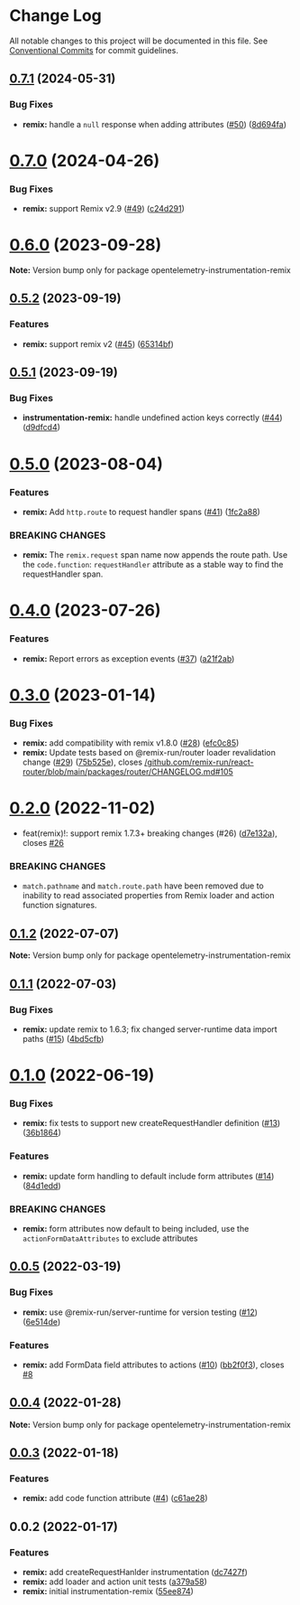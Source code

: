 # Change Log

All notable changes to this project will be documented in this file.
See [Conventional Commits](https://conventionalcommits.org) for commit guidelines.

## [0.7.1](https://github.com/justindsmith/opentelemetry-instrumentations-js/compare/opentelemetry-instrumentation-remix@0.7.0...opentelemetry-instrumentation-remix@0.7.1) (2024-05-31)


### Bug Fixes

* **remix:** handle a `null` response when adding attributes ([#50](https://github.com/justindsmith/opentelemetry-instrumentations-js/issues/50)) ([8d694fa](https://github.com/justindsmith/opentelemetry-instrumentations-js/commit/8d694fa7c7242b49fd3d24c3f0248b7b75870856))





# [0.7.0](https://github.com/justindsmith/opentelemetry-instrumentations-js/compare/opentelemetry-instrumentation-remix@0.6.0...opentelemetry-instrumentation-remix@0.7.0) (2024-04-26)


### Bug Fixes

* **remix:** support Remix v2.9 ([#49](https://github.com/justindsmith/opentelemetry-instrumentations-js/issues/49)) ([c24d291](https://github.com/justindsmith/opentelemetry-instrumentations-js/commit/c24d291ac0aff88ebf4a3bf08afc5e4e21302964))





# [0.6.0](https://github.com/justindsmith/opentelemetry-instrumentations-js/compare/opentelemetry-instrumentation-remix@0.5.2...opentelemetry-instrumentation-remix@0.6.0) (2023-09-28)

**Note:** Version bump only for package opentelemetry-instrumentation-remix





## [0.5.2](https://github.com/justindsmith/opentelemetry-instrumentations-js/compare/opentelemetry-instrumentation-remix@0.5.1...opentelemetry-instrumentation-remix@0.5.2) (2023-09-19)


### Features

* **remix:** support remix v2 ([#45](https://github.com/justindsmith/opentelemetry-instrumentations-js/issues/45)) ([65314bf](https://github.com/justindsmith/opentelemetry-instrumentations-js/commit/65314bf20c06a2a30c5ae3fe79ce4ad99db80611))





## [0.5.1](https://github.com/justindsmith/opentelemetry-instrumentations-js/compare/opentelemetry-instrumentation-remix@0.5.0...opentelemetry-instrumentation-remix@0.5.1) (2023-09-19)


### Bug Fixes

* **instrumentation-remix:** handle undefined action keys correctly ([#44](https://github.com/justindsmith/opentelemetry-instrumentations-js/issues/44)) ([d9dfcd4](https://github.com/justindsmith/opentelemetry-instrumentations-js/commit/d9dfcd4d62f35c83847f9fd34539468049f93632))





# [0.5.0](https://github.com/justindsmith/opentelemetry-instrumentations-js/compare/opentelemetry-instrumentation-remix@0.4.0...opentelemetry-instrumentation-remix@0.5.0) (2023-08-04)


### Features

* **remix:** Add `http.route` to request handler spans ([#41](https://github.com/justindsmith/opentelemetry-instrumentations-js/issues/41)) ([1fc2a88](https://github.com/justindsmith/opentelemetry-instrumentations-js/commit/1fc2a8863c69518fa4828ba5630a995fe51c1efe))


### BREAKING CHANGES

* **remix:** The `remix.request` span name now appends the route path. Use the `code.function`: `requestHandler` attribute as a stable way to find the requestHandler span.





# [0.4.0](https://github.com/justindsmith/opentelemetry-instrumentations-js/compare/opentelemetry-instrumentation-remix@0.3.0...opentelemetry-instrumentation-remix@0.4.0) (2023-07-26)


### Features

* **remix:** Report errors as exception events ([#37](https://github.com/justindsmith/opentelemetry-instrumentations-js/issues/37)) ([a21f2ab](https://github.com/justindsmith/opentelemetry-instrumentations-js/commit/a21f2ab91c39888865d74270249ee204cdcbd04d))





# [0.3.0](https://github.com/justindsmith/opentelemetry-instrumentations-js/compare/opentelemetry-instrumentation-remix@0.2.0...opentelemetry-instrumentation-remix@0.3.0) (2023-01-14)


### Bug Fixes

* **remix:** add compatibility with remix v1.8.0 ([#28](https://github.com/justindsmith/opentelemetry-instrumentations-js/issues/28)) ([efc0c85](https://github.com/justindsmith/opentelemetry-instrumentations-js/commit/efc0c8509829551979e9c46fd72c848d8e6f772b))
* **remix:** Update tests based on @remix-run/router loader revalidation change ([#29](https://github.com/justindsmith/opentelemetry-instrumentations-js/issues/29)) ([75b525e](https://github.com/justindsmith/opentelemetry-instrumentations-js/commit/75b525e7b4a5c15726c67546277ba7d2230931f4)), closes [/github.com/remix-run/react-router/blob/main/packages/router/CHANGELOG.md#105](https://github.com//github.com/remix-run/react-router/blob/main/packages/router/CHANGELOG.md/issues/105)





# [0.2.0](https://github.com/justindsmith/opentelemetry-instrumentations-js/compare/opentelemetry-instrumentation-remix@0.1.2...opentelemetry-instrumentation-remix@0.2.0) (2022-11-02)


* feat(remix)!: support remix 1.7.3+ breaking changes (#26) ([d7e132a](https://github.com/justindsmith/opentelemetry-instrumentations-js/commit/d7e132aff89844cd8b2906f6738784c9c21ddf3a)), closes [#26](https://github.com/justindsmith/opentelemetry-instrumentations-js/issues/26)


### BREAKING CHANGES

* `match.pathname` and `match.route.path` have been removed due to inability to read associated properties from Remix loader and action function signatures.





## [0.1.2](https://github.com/justindsmith/opentelemetry-instrumentations-js/compare/opentelemetry-instrumentation-remix@0.1.1...opentelemetry-instrumentation-remix@0.1.2) (2022-07-07)

**Note:** Version bump only for package opentelemetry-instrumentation-remix





## [0.1.1](https://github.com/justindsmith/opentelemetry-instrumentations-js/compare/opentelemetry-instrumentation-remix@0.1.0...opentelemetry-instrumentation-remix@0.1.1) (2022-07-03)


### Bug Fixes

* **remix:** update remix to 1.6.3; fix changed server-runtime data import paths ([#15](https://github.com/justindsmith/opentelemetry-instrumentations-js/issues/15)) ([4bd5cfb](https://github.com/justindsmith/opentelemetry-instrumentations-js/commit/4bd5cfb9e356d2d79413d1b72aa6fce19c0e4d10))





# [0.1.0](https://github.com/justindsmith/opentelemetry-instrumentations-js/compare/opentelemetry-instrumentation-remix@0.0.5...opentelemetry-instrumentation-remix@0.1.0) (2022-06-19)


### Bug Fixes

* **remix:** fix tests to support new createRequestHandler definition ([#13](https://github.com/justindsmith/opentelemetry-instrumentations-js/issues/13)) ([36b1864](https://github.com/justindsmith/opentelemetry-instrumentations-js/commit/36b186482c8ea9dace0a5aadc7cf7fabd7ef4200))


### Features

* **remix:** update form handling to default include form attributes ([#14](https://github.com/justindsmith/opentelemetry-instrumentations-js/issues/14)) ([84d1edd](https://github.com/justindsmith/opentelemetry-instrumentations-js/commit/84d1edd8754bfb6cfa4e17c7c983231352f0fc70))


### BREAKING CHANGES

* **remix:** form attributes now default to being included, use the `actionFormDataAttributes` to exclude attributes





## [0.0.5](https://github.com/justindsmith/opentelemetry-instrumentations-js/compare/opentelemetry-instrumentation-remix@0.0.4...opentelemetry-instrumentation-remix@0.0.5) (2022-03-19)


### Bug Fixes

* **remix:** use @remix-run/server-runtime for version testing ([#12](https://github.com/justindsmith/opentelemetry-instrumentations-js/issues/12)) ([6e514de](https://github.com/justindsmith/opentelemetry-instrumentations-js/commit/6e514dea8cb65c4f064341b2f5be6993743601b9))


### Features

* **remix:** add FormData field attributes to actions ([#10](https://github.com/justindsmith/opentelemetry-instrumentations-js/issues/10)) ([bb2f0f3](https://github.com/justindsmith/opentelemetry-instrumentations-js/commit/bb2f0f3872359bd66fb8331752dc42660bb8170c)), closes [#8](https://github.com/justindsmith/opentelemetry-instrumentations-js/issues/8)





## [0.0.4](https://github.com/justindsmith/opentelemetry-instrumentations-js/compare/opentelemetry-instrumentation-remix@0.0.3...opentelemetry-instrumentation-remix@0.0.4) (2022-01-28)

**Note:** Version bump only for package opentelemetry-instrumentation-remix





## [0.0.3](https://github.com/justindsmith/opentelemetry-instrumentations-js/compare/opentelemetry-instrumentation-remix@0.0.2...opentelemetry-instrumentation-remix@0.0.3) (2022-01-18)


### Features

* **remix:** add code function attribute ([#4](https://github.com/justindsmith/opentelemetry-instrumentations-js/issues/4)) ([c61ae28](https://github.com/justindsmith/opentelemetry-instrumentations-js/commit/c61ae286da837665ce2128078a449eff529bff51))





## 0.0.2 (2022-01-17)


### Features

* **remix:** add createRequestHanlder instrumentation ([dc7427f](https://github.com/justindsmith/opentelemetry-instrumentations-js/commit/dc7427f3883e2d34bcb1786bfb707922b235715d))
* **remix:** add loader and action unit tests ([a379a58](https://github.com/justindsmith/opentelemetry-instrumentations-js/commit/a379a58032df3db795f7cfbabf4c85108454b395))
* **remix:** initial instrumentation-remix ([55ee874](https://github.com/justindsmith/opentelemetry-instrumentations-js/commit/55ee8748427c74165895a73c4c1c2edf746a65d1))

